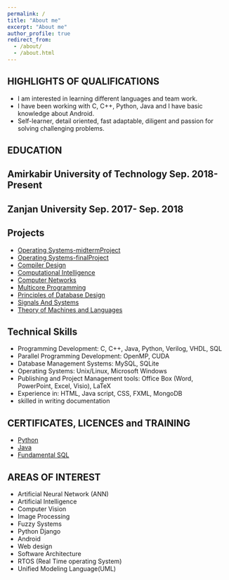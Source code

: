 ```yaml
---
permalink: /
title: "About me"
excerpt: "About me"
author_profile: true
redirect_from: 
  - /about/
  - /about.html
---
```


HIGHLIGHTS OF QUALIFICATIONS
-------
* I am  interested in  learning different languages and team work.
* I have been working with C, C++, Python, Java and I have basic knowledge about Android.
* Self-learner, detail oriented, fast adaptable, diligent and passion for solving challenging problems.

EDUCATION
-------
Amirkabir University of Technology                                                                                                    Sep. 2018- Present
--              

Zanjan University                                                                                                                     Sep. 2017- Sep. 2018
--

Projects
-------
* [Operating Systems-midtermProject](https://github.com/arashHarirpoosh/os_midterm_project)
* [Operating Systems-finalProject](https://github.com/arashHarirpoosh/OS_FinalProject)
* [Compiler Design](https://github.com/arashHarirpoosh/CompilerProject)
* [Computational Intelligence](https://github.com/arashHarirpoosh/UniversityProjects/tree/master/ComputationalIntelligence)
* [Computer Networks](https://github.com/arashHarirpoosh/UniversityProjects/tree/master/ComputerNetworks/NetWolf)
* [Multicore Programming](https://github.com/arashHarirpoosh/UniversityProjects/tree/master/MulticoreProgramming)
* [Principles of Database Design](https://github.com/arashHarirpoosh/UniversityProjects/tree/master/Principles_of_Database_Design)
* [Signals And Systems](https://github.com/arashHarirpoosh/UniversityProjects/tree/master/SignalsAndSystems)
* [Theory of Machines and Languages](https://github.com/arashHarirpoosh/UniversityProjects/tree/master/Theory_of_Machines_and_Languages)

Technical Skills
-------
* Programming Development: C, C++, Java, Python, Verilog, VHDL, SQL
* Parallel Programming Development: OpenMP, CUDA 
* Database Management Systems: MySQL, SQLite
* Operating Systems: Unix/Linux, Microsoft Windows
* Publishing and Project Management tools: Office Box (Word, PowerPoint, Excel, Visio), LaTeX
* Experience in: HTML, Java script, CSS, FXML, MongoDB
* skilled in writing documentation

CERTIFICATES, LICENCES and TRAINING
-------
* [Python](https://gotoclass.ir/certificates/9hdv424csazhhl6exq6p/)
* [Java](https://www.sololearn.com/Certificate/1068-5446124/pdf/)
* [Fundamental SQL](https://www.sololearn.com/Certificate/1060-5446124/pdf/)

AREAS OF INTEREST
-------
* Artificial Neural Network (ANN)
* Artificial Intelligence
* Computer Vision
* Image Processing 
* Fuzzy Systems
* Python Django
* Android
* Web design
* Software Architecture
* RTOS (Real Time operating System)
* Unified Modeling Language(UML)
